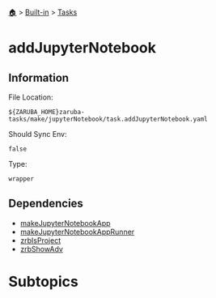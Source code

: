 <!--startTocHeader-->
[🏠](../../README.md) > [Built-in](../README.md) > [Tasks](README.md)
# addJupyterNotebook
<!--endTocHeader-->


## Information

File Location:

    ${ZARUBA_HOME}zaruba-tasks/make/jupyterNotebook/task.addJupyterNotebook.yaml

Should Sync Env:

    false

Type:

    wrapper


## Dependencies

- [makeJupyterNotebookApp](make-jupyter-notebook-app.md)
- [makeJupyterNotebookAppRunner](make-jupyter-notebook-app-runner.md)
- [zrbIsProject](zrb-is-project.md)
- [zrbShowAdv](zrb-show-adv.md)



# Subtopics
<!--startTocSubtopic-->
<!--endTocSubtopic-->